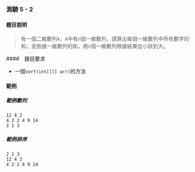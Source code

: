 ### 測驗 5 - 2

#### 題目說明
> 有一個二維數列`A`，`A`中有`n`個一維數列，請算出每個一維數列中所有數字的和，並依據一維數列的和，將`n`個一維數列根據結果從小排到大。

####　題目要求
 - 一個`sort(int[][] arr)`的方法

#### 範例
##### 範例數列
```
12 4 2
4 2 2 4 9 14
2 1 3
```
##### 範例排序
```
2 1 3
12 4 2
4 2 2 4 9 14
```